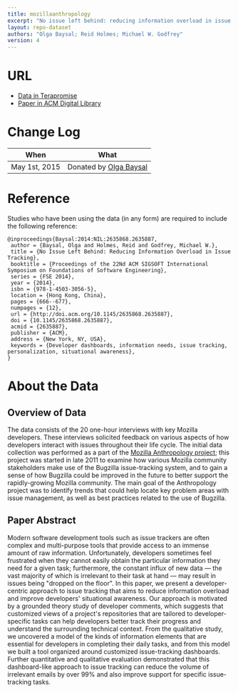 ```yaml
---
title: mozillaanthropology
excerpt: "No issue left behind: reducing information overload in issue tracking"
layout: repo-dataset
authors: "Olga Baysal; Reid Holmes; Michael W. Godfrey"
version: 4
---
```


# URL

* [Data in Terapromise](https://terapromise.csc.ncsu.edu:8443/!/#repo/view/head/other/mozillaanthropology)
* [Paper in ACM Digital Library](http://dl.acm.org/citation.cfm?doid=2635868.2635887)

# Change Log

When | What
---- | ----
May 1st, 2015 | Donated by [Olga Baysal](/repo/people/data-donors/promise4.html)

# Reference

Studies who have been using the data (in any form) are required to include the following reference:

```
@inproceedings{Baysal:2014:NIL:2635868.2635887,
 author = {Baysal, Olga and Holmes, Reid and Godfrey, Michael W.},
 title = {No Issue Left Behind: Reducing Information Overload in Issue Tracking},
 booktitle = {Proceedings of the 22Nd ACM SIGSOFT International Symposium on Foundations of Software Engineering},
 series = {FSE 2014},
 year = {2014},
 isbn = {978-1-4503-3056-5},
 location = {Hong Kong, China},
 pages = {666--677},
 numpages = {12},
 url = {http://doi.acm.org/10.1145/2635868.2635887},
 doi = {10.1145/2635868.2635887},
 acmid = {2635887},
 publisher = {ACM},
 address = {New York, NY, USA},
 keywords = {Developer dashboards, information needs, issue tracking, personalization, situational awareness},
}
```

# About the Data

## Overview of Data

The data consists of the 20 one-hour interviews with key Mozilla developers. These interviews solicited feedback on various aspects of how developers interact with issues throughout their life cycle. The initial data collection was performed as a part of the [Mozilla Anthropology project](https://wiki.mozilla.org/Bugzilla_Anthropology); this project was started in late 2011 to examine how various Mozilla community stakeholders make use of the Bugzilla issue-tracking system, and to gain a sense of how Bugzilla could be improved in the future to better support the rapidly-growing Mozilla community. The main goal of the Anthropology project was to identify trends that could help locate key problem areas with issue management, as well as best practices related to the use of Bugzilla.

## Paper Abstract

Modern software development tools such as issue trackers are often complex and multi-purpose tools that provide access to an immense amount of raw information. Unfortunately, developers sometimes feel frustrated when they cannot easily obtain the particular information they need for a given task; furthermore, the constant influx of new data — the vast majority of which is irrelevant to their task at hand — may result in issues being "dropped on the floor". In this paper, we present a developer-centric approach to issue tracking that aims to reduce information overload and improve developers' situational awareness. Our approach is motivated by a grounded theory study of developer comments, which suggests that customized views of a project's repositories that are tailored to developer-specific tasks can help developers better track their progress and understand the surrounding technical context. From the qualitative study, we uncovered a model of the kinds of information elements that are essential for developers in completing their daily tasks, and from this model we built a tool organized around customized issue-tracking dashboards. Further quantitative and qualitative evaluation demonstrated that this dashboard-like approach to issue tracking can reduce the volume of irrelevant emails by over 99% and also improve support for specific issue-tracking tasks.
